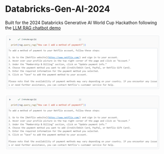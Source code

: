 # Databricks-Gen-AI-2024
Built for the 2024 Databricks Generative AI World Cup Hackathon following the [LLM RAG chatbot demo](https://notebooks.databricks.com/demos/llm-rag-chatbot/index.html#)

![Interaction 1](assets/Interaction1.png)

![Interaction 2](assets/Interaction2.png) 